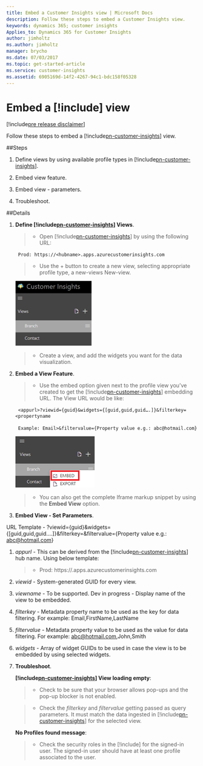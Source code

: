 ```yaml
---
title: Embed a Customer Insights view | Microsoft Docs
description: Follow these steps to embed a Customer Insights view.
keywords: dynamics 365; customer insights
Applies_to: Dynamics 365 for Customer Insights
author: jimholtz
ms.author: jimholtz
manager: brycho
ms.date: 07/03/2017
ms.topic: get-started-article
ms.service: customer-insights 
ms.assetid: 6905169d-14f2-4267-94c1-bdc158f05328
---
```

Embed a [!include[](../../includes/pn-customer-insights-short.md)] view
=========================
[!include[pre release disclaimer](../../includes/cc-beta-prerelease-disclaimer.md)]

Follow these steps to embed a [!include[pn-customer-insights](../../includes/pn-customer-insights-full.md)] view.

##Steps

1.  Define views by using available profile types in [!include[pn-customer-insights](../../includes/pn-customer-insights-short.md)].

2.  Embed view feature.

3.  Embed view - parameters.

4.  Troubleshoot.

##Details

1.  **Define [!include[pn-customer-insights](../../includes/pn-customer-insights-short.md)] Views**.

    >-   Open [!include[pn-customer-insights](../../includes/pn-customer-insights-short.md)] by using the following URL:

         Prod: https://<hubname>.apps.azurecustomerinsights.com

    >-   Use the + button to create a new view, selecting appropriate profile type, a new-views New-view.

    ![](../media/CreateACIView.png "Click the plus sign")

    >-   Create a view, and add the widgets you want for the data visualization.

2.  **Embed a View Feature**.

    >-   Use the embed option given next to the profile view you’ve created to get the [!include[pn-customer-insights](../../includes/pn-customer-insights-short.md)] embedding URL. The View URL would be like:

         <appurl>?viewid={guid}&widgets={[guid,guid,guid….]}&filterkey=<propertyname
        
         Example: Email>&filtervalue={Property value e.g.: abc@hotmail.com}

    ![](../media/EmbedACIView.png "Click EMBED")

    >-   You can also get the complete Iframe markup snippet by using the **Embed View** option.

3.  **Embed View - Set Parameters**.

   URL Template - <appurl>?viewid={guid}&widgets={[guid,guid,guid….]}&filterkey=<propertyname e.g.: Email>&filtervalue={Property value e.g.: abc@hotmail.com}

   1.  *appurl* - This can be derived from the [!include[pn-customer-insights](../../includes/pn-customer-insights-short.md)] hub name. Using below template:

       >-  Prod: https://<hubname>.apps.azurecustomerinsights.com

   2.  *viewid* - System-generated GUID for every view.

   3.  *viewname* - To be supported. Dev in progress - Display name of the view to be embedded.

   4.  *filterkey* - Metadata property name to be used as the key for data filtering. For example: Email,FirstName,LastName

   5.  *filtervalue* - Metadata property value to be used as the value for data filtering. For example:  abc@hotmail.com,John,Smith

   6.  *widgets* - Array of widget GUIDs to be used in case the view is to be embedded by using selected widgets.

4.  **Troubleshoot**.

    **[!include[pn-customer-insights](../../includes/pn-customer-insights-short.md)] View loading empty**:

    >-  Check to be sure that your browser allows pop-ups and the pop-up blocker is not enabled.

    >-  Check the *filterkey* and *filtervalue* getting passed as query parameters. It must match the data ingested in [!include[pn-customer-insights](../../includes/pn-customer-insights-short.md)] for the selected view.

    **No Profiles found message**: 

    >-  Check the security roles in the [!include[](../../includes/pn-azure-portal.md)] for the signed-in user. The signed-in user should have at least one profile associated to the user.

    
   
        
